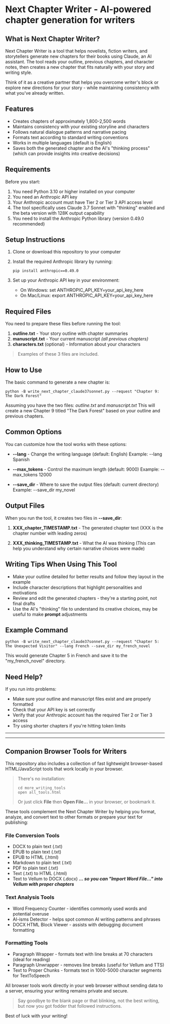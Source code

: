 # Next Chapter Writer - AI-powered chapter generation for writers

## What is Next Chapter Writer?

Next Chapter Writer is a tool that helps novelists, fiction writers, and storytellers generate new chapters for their books using Claude, an AI assistant. The tool reads your outline, previous chapters, and character notes, then creates a new chapter that fits naturally with your story and writing style.

Think of it as a creative partner that helps you overcome writer's block or explore new directions for your story - while maintaining consistency with what you've already written.

## Features

- Creates chapters of approximately 1,800-2,500 words
- Maintains consistency with your existing storyline and characters
- Follows natural dialogue patterns and narrative pacing
- Formats text according to standard writing conventions
- Works in multiple languages (default is English)
- Saves both the generated chapter and the AI's "thinking process" (which can provide insights into creative decisions)

## Requirements

Before you start:

1. You need Python 3.10 or higher installed on your computer
2. You need an Anthropic API key 
3. Your Anthropic account must have Tier 2 or Tier 3 API access level
4. The tool specifically uses Claude 3.7 Sonnet with "thinking" enabled and the beta version with 128K output capability
5. You need to install the Anthropic Python library (version 0.49.0 recommended)

## Setup Instructions

1. Clone or download this repository to your computer
2. Install the required Anthropic library by running:
	```
   	pip install anthropic==0.49.0
   	```

3. Set up your Anthropic API key in your environment:
   - On Windows: set ANTHROPIC_API_KEY=your_api_key_here
   - On Mac/Linux: export ANTHROPIC_API_KEY=your_api_key_here

## Required Files

You need to prepare these files before running the tool:

1. **outline.txt** - Your story outline with chapter summaries
2. **manuscript.txt** - Your current manuscript *(all previous chapters)*
3. **characters.txt** (optional) - Information about your characters

> Examples of these 3 files are included.

## How to Use

The basic command to generate a new chapter is:

```
python -B write_next_chapter_claude37sonnet.py --request "Chapter 9: The Dark Forest"
```

Assuming you have the two files: *outline.txt* and *manuscript.txt*
This will create a new Chapter 9 titled "The Dark Forest" based on your outline and previous chapters.

## Common Options

You can customize how the tool works with these options:

- **--lang** - Change the writing language (default: English)
  Example: --lang Spanish

- **--max_tokens** - Control the maximum length (default: 9000)
  Example: --max_tokens 12000

- **--save_dir** - Where to save the output files (default: current directory)
  Example: --save_dir my_novel

## Output Files

When you run the tool, it creates two files in **--save_dir**:

1. **XXX_chapter_TIMESTAMP.txt** - The generated chapter text
   (XXX is the chapter number with leading zeros)

2. **XXX_thinking_TIMESTAMP.txt** - What the AI was thinking
   (This can help you understand why certain narrative choices were made)

## Writing Tips When Using This Tool

- Make your outline detailed for better results and follow they layout in the example
- Include character descriptions that highlight personalities and motivations
- Review and edit the generated chapters - they're a starting point, not final drafts
- Use the AI's "thinking" file to understand its creative choices, may be useful to make **prompt** adjustments

## Example Command

```
python -B write_next_chapter_claude37sonnet.py --request "Chapter 5: The Unexpected Visitor" --lang French --save_dir my_french_novel
```

This would generate Chapter 5 in French and save it to the "my_french_novel" directory.

## Need Help?

If you run into problems:

- Make sure your outline and manuscript files exist and are properly formatted
- Check that your API key is set correctly
- Verify that your Anthropic account has the required Tier 2 or Tier 3 access
- Try using shorter chapters if you're hitting token limits

---

---

## Companion Browser Tools for Writers

This repository also includes a collection of fast lightweight browser-based HTML/JavaScript tools that work locally in your browser. 

> There's no installation:
> ```
> cd more_writing_tools
> open all_tools.html
> ```
> Or just click <b>File</b> then <b>Open File...</b> in your browser, or bookmark it.

These tools complement the Next Chapter Writer by helping you format, analyze, and convert text to other formats or prepare your text for publishing:

### File Conversion Tools
- DOCX to plain text (.txt)
- EPUB to plain text (.txt)
- EPUB to HTML (.html)
- Markdown to plain text (.txt)
- PDF to plain text (.txt)
- Text (.txt) to HTML (.html)
- Text to Vellum to DOCX (.docx) ***... so you can "<b>Import Word File...</b>" into Vellum with proper chapters***

### Text Analysis Tools
- Word Frequency Counter - identifies commonly used words and potential overuse
- AI-isms Detector - helps spot common AI writing patterns and phrases
- DOCX HTML Block Viewer - assists with debugging document formatting

### Formatting Tools
- Paragraph Wrapper - formats text with line breaks at 70 characters (ideal for reading)
- Paragraph Unwrapper - removes line breaks (useful for Vellum and TTS)
- Text to Proper Chunks - formats text in 1000-5000 character segments for TextToSpeech

All browser tools work directly in your web browser without sending data to a server, ensuring your writing remains private and secure.

> Say goodbye to the blank page or that blinking, not the best writing, but now you got fodder that followed instructions.

Best of luck with your writing!
